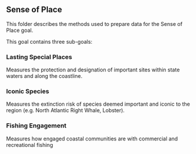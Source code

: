 ## Sense of Place

This folder describes the methods used to prepare data for the Sense of Place goal.

This goal contains three sub-goals:

### Lasting Special Places

Measures the protection and designation of important sites within state waters and along the coastline.

### Iconic Species

Measures the extinction risk of species deemed important and iconic to the region (e.g. North Atlantic Right Whale, Lobster).

### Fishing Engagement

Measures how engaged coastal communities are with commercial and recreational fishing
